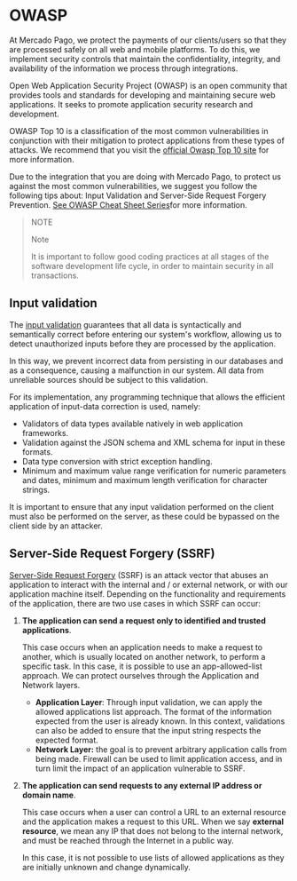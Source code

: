 # OWASP

At Mercado Pago, we protect the payments of our clients/users so that they are processed safely on all web and mobile platforms. To do this, we implement security controls that maintain the confidentiality, integrity, and availability of the information we process through integrations.
    
Open Web Application Security Project (OWASP) is an open community that provides tools and standards for developing and maintaining secure web applications. It seeks to promote application security research and development. 

OWASP Top 10 is a classification of the most common vulnerabilities in conjunction with their mitigation to protect applications from these types of attacks. We recommend that you visit the [official Owasp Top 10 site](https://owasp.org/www-project-top-ten/) for more information.

Due to the integration that you are doing with Mercado Pago, to protect us against the most common vulnerabilities, we suggest you follow the following tips about: Input Validation and Server-Side Request Forgery Prevention.  [See OWASP Cheat Sheet Series](https://cheatsheetseries.owasp.org/index.html)for more information.

>NOTE
>
>Note
>
>It is important to follow good coding practices at all stages of the software development life cycle, in order to maintain security in all transactions. 


## Input validation

The [input validation](https://cheatsheetseries.owasp.org/cheatsheets/Input_Validation_Cheat_Sheet.html) guarantees that all data is syntactically and semantically correct before entering our system's workflow, allowing us to detect unauthorized inputs before they are processed by the application.

In this way, we prevent incorrect data from persisting in our databases and as a consequence, causing a malfunction in our system. All data from unreliable sources should be subject to this validation. 

For its implementation, any programming technique that allows the efficient application of input-data correction is used, namely:

* Validators of data types available natively in web application frameworks.
* Validation against the JSON schema and XML schema for input in these formats.
* Data type conversion with strict exception handling.
* Minimum and maximum value range verification for numeric parameters and dates, minimum and maximum length verification for character strings.

It is important to ensure that any input validation performed on the client must also be performed on the server, as these could be bypassed on the client side by an attacker. 


## Server-Side Request Forgery (SSRF)

[Server-Side Request Forgery](https://cheatsheetseries.owasp.org/cheatsheets/Server_Side_Request_Forgery_Prevention_Cheat_Sheet.html) (SSRF) is an attack vector that abuses an application to interact with the internal and / or external network, or with our application machine itself. Depending on the functionality and requirements of the application, there are two use cases in which SSRF can occur:


1. **The application can send a request only to identified and trusted applications**.

      This case occurs when an application needs to make a request to another, which is usually located on another network, to perform a specific task. In this case, it is possible to use an app-allowed-list approach. We can protect ourselves through the Application and Network layers. 

     * **Application Layer**: Through input validation, we can apply the allowed applications list approach. The format of the information expected from the user is already known. In this context, validations can also be added to ensure that the input string respects the expected format. 
     * **Network Layer:** the goal is to prevent arbitrary application calls from being made. Firewall can be used to limit application access, and in turn limit the impact of an application vulnerable to SSRF. 


2. **The application can send requests to any external IP address or domain name**.

     This case occurs when a user can control a URL to an external resource and the application makes a request to this URL. When we say **external resource**, we mean any IP that does not belong to the internal network, and must be reached through the Internet in a public way. 

     In this case, it is not possible to use lists of allowed applications as they are initially unknown and change dynamically. 